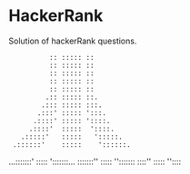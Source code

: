 # HackerRank
Solution of hackerRank questions.

              :: ::::: ::
              :: ::::: ::
              :: ::::: ::
              :: ::::: ::
              :: ::::: ::
             .:: ::::: ::.
            .::: ::::: :::.
           .:::' ::::: ':::.
          .::::' ::::: '::::.
         .::::'  :::::  '::::.
       .:::::'   :::::   ':::::.
     .::::::'    :::::    '::::::.
...:::::::'      :::::      ':::::::...
:::::::''        :::::        '':::::::
::::''           :::::           ''::::
